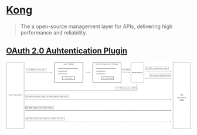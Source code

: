 # [Kong](https://getkong.org/)

> The a open-source management layer for APIs, delivering high performance and reliability.

## [OAuth 2.0 Auhtentication Plugin](https://getkong.org/plugins/oauth2-authentication/)

![OAuth flow](../img/oauth2-flow.png)
